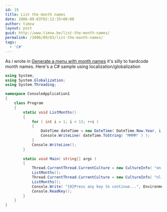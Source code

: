 ```yaml
---
id: 19
title: List the month names
date: 2006-09-03T02:12:35+00:00
author: timvw
layout: post
guid: http://www.timvw.be/list-the-month-names/
permalink: /2006/09/03/list-the-month-names/
tags:
  - 'C#'
---
```

As i wrote in [Generate a menu with month names](http://www.timvw.be/generate-a-menu-with-month-names/) it's silly to hardcode month names. Here's a C# sample using localization/globalization

```csharp
using System;
using System.Globalization;
using System.Threading;

namespace ConsoleApplication1 
{
	class Program 
	{
		static void ListMonths() 
		{
			for ( int i = 1; i < 13; ++i ) 
			{ 
				DateTime dateTime = new DateTime( DateTime.Now.Year, i, 1 ); 
				Console.WriteLine( dateTime.ToString( "MMMM" ) ); 
			} 
			Console.WriteLine(); 
		} 
		
		static void Main( string[] args ) 
		{ 
			Thread.CurrentThread.CurrentCulture = new CultureInfo( "en-US", false );
			ListMonths(); 
			Thread.CurrentThread.CurrentCulture = new CultureInfo( "nl-BE", false ); 
			ListMonths(); 
			Console.Write( "{0}Press any key to continue...", Environment.NewLine ); 
			Console.ReadKey(); 
		} 
	} 
}
```
